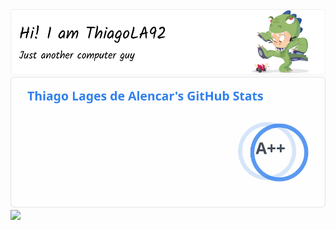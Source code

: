 <picture>
  <source media="(prefers-color-scheme: dark)" srcset="https://github.com/thiagola92/thiagola92/raw/main/github-header-image-dark.png">
  <img src="https://github.com/thiagola92/thiagola92/raw/main/github-header-image-light.png">
</picture>  

<picture>
  <source media="(prefers-color-scheme: dark)" srcset="https://github-readme-stats.vercel.app/api?username=thiagola92&show_icons=true&theme=dark&count_private=true">
  <img src="https://raw.githubusercontent.com/thiagola92/la-readme-stats/main/la_readme_stats/output/stats.svg">
</picture>  

<picture>
  <source media="(prefers-color-scheme: dark)" srcset="https://github-readme-stats.vercel.app/api/top-langs/?username=thiagola92&layout=compact&count_private=true&theme=dark">
  <img src="https://github-readme-stats.vercel.app/api/top-langs/?username=thiagola92&layout=compact&count_private=true">
</picture>  

